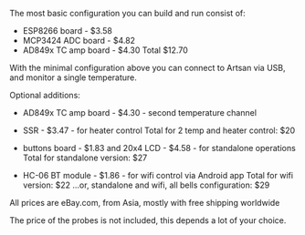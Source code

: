The most basic configuration you can build and run consist of:
- ESP8266 board - $3.58
- MCP3424 ADC board - $4.82
- AD849x TC amp board - $4.30
Total $12.70

With the minimal configuration above you can connect to Artsan via USB, and monitor a single temperature.

Optional additions:
- AD849x TC amp board - $4.30 - second temperature channel
- SSR - $3.47 - for heater control
Total for 2 temp and heater control: $20

- buttons board - $1.83 and 20x4 LCD - $4.58 - for standalone operations
Total for standalone version: $27

- HC-06 BT module - $1.86 - for wifi control via Android app
Total for wifi version: $22
...or, standalone and wifi, all bells configuration: $29

All prices are eBay.com, from Asia, mostly with free shipping worldwide

The price of the probes is not included, this depends a lot of your choice.

